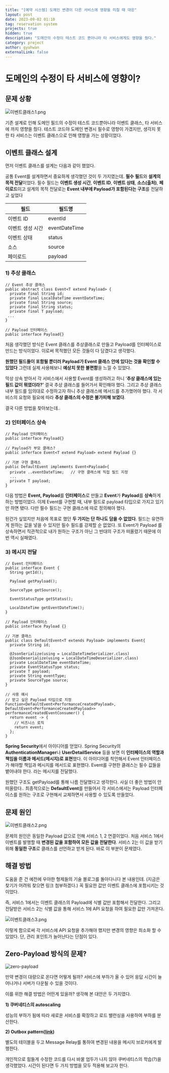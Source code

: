 ```yaml
---
title: "[예약 시스템] 도메인 변경이 다른 서비스에 영향을 미칠 때 대응"
layout: post
date: 2023-09-02 01:10
tag: reservation system
projects: true
hidden: true 
description: "도메인의 수정이 테스트 코드 뿐아니라 타 서비스에게도 영향을 줬다."
category: project
author: gyuhwan
externalLink: false
---
```

# 도메인의 수정이 타 서비스에 영향이?

## 문제 상황

![이벤트클래스1.png](/assets/images/reservation/이벤트클래스1.png)

기존 설계로 인해 도메인 필드의 수정이 테스트 코드뿐아니라 이벤트 클래스, 타 서비스에 까지 영향을 줬다. 테스트 코드야 도메인 변경시 필수로 영향이 가겠지만, 생각지 못한 타 서비스는 이벤트 클래스으로 인해 영향을 가는 상황이었다.

## 이벤트 클래스 설계

먼저 이벤트 클래스를 설계는 다음과 같이 했었다.

공통 Event를 설계하면서 중요하게 생각했던 것이 두 가지였는데. **필수** **필드**와 **설계의 목적 전달**이었다. 필수 필드는 **이벤트 생성 시간**, **이벤트 ID**, **이벤트 상태**, **소스(출처)**, **페이로드**이고 설계의 목적 전달로는 **Event 내부에 Payload가 포함된다는 구조**를 전달하고 싶었다

| 필드             | 필드명        |
| ---------------- | ------------- |
| 이벤트 ID        | eventId       |
| 이벤트 생성 시간 | eventDateTime |
| 이벤트 상태      | status        |
| 소스             | source        |
| 페이로드         | payload       |

### **1) 추상 클래스**

```
// Event 추상 클래스
public abstract class Event<T extend Payload> {
  private final String id;
  private final LocalDateTime eventDateTime;
  private final String source;
  private final String status;
  private final T payload;
 ...
}

// Payload 인터페이스
public interface Payload{}
```

처음 생각했던 방식은 Event 클래스를 추상클래스로 만들고 Payload를 인터페이스로 만드는 방식이었다. 이로써 목적했던 모든 것들이 다 담겼다고 생각했다.

**원했던 필드들이 포함될 뿐더러 Payload가 Event 클래스 안에 있다는 것을 확인할 수 있었다** 그런데 실제 사용해보니 **예상치 못한** **불편함**을 느낄 수 있었다.

막상 상속 받아서 각 서비스에서 사용할 Event를 생성하려고 하니 ‘**추상 클래스에 있는 필드 값이 뭐였더라?’** 결국 추상 클래스를 들어가서 확인해야 했다. 그리고 추상 클래스 내부 필드를 임의대로 수정하고자 하니 추상 클래스에 메서드를 추가했어야 했다. 각 서비스의 요청와 필요에 따라 **추상 클래스의 수정은 불가피해 보였다**.

결국 다른 방법을 찾아보는데..

### **2) 인터페이스 상속**

```
// Payload 인터페이스
public interface Payload{}

// Payload가 부모 클래스?
public inferface Event<T extend Payload> extend Payload {}

// 기본 구현 클래스
public DefaultEvent implements Event<Payload>{
  private ..eventDateTime;   // 구현 클래스에 직접 필드 지정
  ...
  private T payload;
}
```

다음 방법은 **Event, Payload**를 **인터페이스**로 만들고 **Event**가 **Payload**를 **상속**하게 하는 방법이었다. 이제 Event를 구현할 때, 내부 필드로 payload 타입으로 가지고 있기만 하면 됐다. 다만 필수 필드는 구현 클래스에 따로 정의해야 했다.

된건가 싶었지만 처음에 목표로 했던 **두 가지는 단 하나도 담을 수 없었다**. 필드는 유연하게 원하는 값을 넣을 수 있지만 필수 필드를 강제할 순 없었다. 또 Event가 Payload 를 상속하면서 직관적으로 내가 원하는 구조가 아닌 그 반대의 구조가 떠올렸기 때문에 이번 역시 실패였다.

### **3) 메시지 전달**

```
// Event 인터페이스
public interface Event {
  String getId();

  Payload getPayload();

  SourceType getSource();

  EventStatusType getStatus();

  LocalDateTime getEventDateTime();
}

// Payload 인터페이스
public interface Payload {}

// 기본 클래스
public class DefaultEvent<T extends Payload> implements Event{
  private String id;

  @JsonSerialize(using = LocalDateTimeSerializer.class)
  @JsonDeserialize(using = LocalDateTimeDeserializer.class)
  private LocalDateTime eventDateTime;
  private EventStatusType status;
  private T payload;
  private String eventType;
  private SourceType source;
}

// 사용 예시
// 받고 싶은 Payload 타입으로 지정
Function<DefaultEvent<PerformanceCreatedPayload>, DefaultEvent<PerformanceCreatedPayload>> performanceCreatedEventConsumer() {
  return event -> {
    // 비즈니스 로직
    return event;
  };
}
```

**Spring Security**에서 아이디어를 얻었다. Spring Security의 **AuthenticationManager**나 **UserDetailService** 등을 보면 이 **인터페이스의 역할과 책임을 이름과 메서드(메시지)로 표현**했다. 이 아이디어를 착안해서 Event 인터페이스가 해야할 책임과 메시지를 메서드로 표현했다. Event를 구현한 클래스는 필수 값들을 뱉어내야 한다. 라는 메시지를 전달했다.

원했던 구조도 getPayload를 통해 나름 전달했다고 생각한다. 사실 더 좋은 방법이 안떠올랐다.. 최종적으로는 **DefaultEvent**를 만들어서 각 서비스에서는 Payload 인터페이스를 원하는 구조로 구현해서 교체하면서 사용할 수 있도록 만들었다.

## 문제 원인

![이벤트클래스2.png](/assets/images/reservation/이벤트클래스2.png)

문제의 원인은 동일한 Payload 값으로 인해 서비스 1, 2 연결이었다. 처음 서비스 1에서 이벤트를 발행할 때 **변경된 값을 포함하여 모든 값을 전달한다**. 서비스 2는 이 값을 받기 위해 **동일한 구조**로 클래스를 선언하고 받게 된다.  바로 이 부분이 문제였다.

## 해결 방법

도움을 준 건 예전에 우아한 형제들의 기술 블로그를 돌아다니다 본 내용인데. (지금은 찾기가 어려워 찾으면 링크 첨부하겠다.) 꼭 필요한 값만 이벤트 클래스에 포함시키는 것이었다.

즉, 서비스 1에서는 이벤트 클래스의 Payload에 식별 값만 포함해서 전달한다. 그리고 전달받은 서비스 2는 식별 값을 통해 서비스 1에 API 요청을 하여 필요한 값만 가져온다.

![이벤트클래스3.png](/assets/images/reservation/이벤트클래스3.png)

이렇게 함으로써 각 서비스에 API 요청을 추가해야 했지만 변경의 영향은 최소화 할 수 있었다. 단, 관리 포인트가 늘어난다는 단점이 있다.

## Zero-Payload 방식의 문제?

![zero-payload](/assets/images/reservation/zero-payload.png)

만약 변경이 대량으로 온다면 어떻게 될까? 서비스에 부하가 올 수 있어 응답 시간이 늘어나거나 서버가 다운될 수 있을 것이다. 

이를 위한 해결 방법은 어떤게 있을까? 생각해 본 대안은 두 가지였다. 

**1) 쿠버네티스의 autoscaling**

성능의 부하가 됨에 따라 새로운 서비스를 확장하고 로드 밸런싱을 사용하여 부하를 분산한다. 

**2) Outbox pattern([link](https://microservices.io/patterns/data/transactional-outbox.html))**

별도의 테이블을 두고 Message Relay를 통하여 변경된 내용을 메시지 브로커에게 발행한다. 

개인적으로 힘들게 수정한 코드를 다시 바꿀 엄두가 나지 않아 쿠버네티스의 학습(?)을 생각했었다. 시간이 된다면 두 가지 방법을 모두 적용해 보고자 한다.